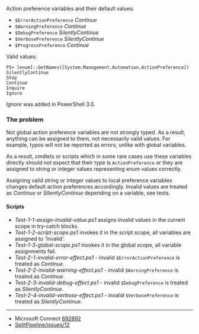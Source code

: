 
Action preference variables and their default values:

- `$ErrorActionPreference` *Continue*
- `$WarningPreference` *Continue*
- `$DebugPreference` *SilentlyContinue*
- `$VerbosePreference` *SilentlyContinue*
- `$ProgressPreference` *Continue*

Valid values:

    PS> [enum]::GetNames([System.Management.Automation.ActionPreference])
    SilentlyContinue
    Stop
    Continue
    Inquire
    Ignore

*Ignore* was added in PowerShell 3.0.

### The problem

Not global action preference variables are not strongly typed. As a result,
anything can be assigned to them, not necessarily valid values. For example,
typos will not be reported as errors, unlike with global variables.

As a result, cmdlets or scripts which in some rare cases use these variables
directly should not expect that their type is `ActionPreference` or they are
assigned to string or integer values representing enum values correctly.

Assigning valid string or integer values to local preference variables changes
default action preferences accordingly. Invalid values are treated as
*Continue* or *SilentlyContinue* depending on a variable, see tests.

#### Scripts

- *Test-1-1-assign-invalid-value.ps1* assigns invalid values in the current scope in try-catch blocks.
- *Test-1-2-script-scope.ps1* invokes it in the script scope, all variables are assigned to 'Invalid'.
- *Test-1-3-global-scope.ps1* invokes it in the global scope, all variable assignments fail.
- *Test-2-1-invalid-error-effect.ps1* - invalid `$ErrorActionPreference` is treated as *Continue*.
- *Test-2-2-invalid-warning-effect.ps1* - invalid `$WarningPreference` is treated as *Continue*.
- *Test-2-3-invalid-debug-effect.ps1* - invalid `$DebugPreference` is treated as *SilentlyContinue*.
- *Test-2-4-invalid-verbose-effect.ps1* - invalid `$VerbosePreference` is treated as *SilentlyContinue*.

---

- Microsoft Connect [692892](https://connect.microsoft.com/PowerShell/feedback/details/692892)
- [SplitPipeline/issues/12](https://github.com/nightroman/SplitPipeline/issues/12)
